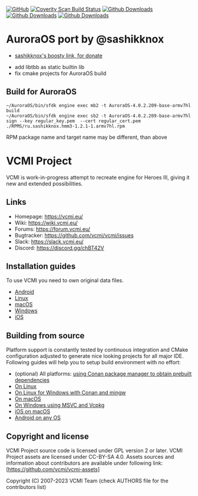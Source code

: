 [![GitHub](https://github.com/vcmi/vcmi/actions/workflows/github.yml/badge.svg)](https://github.com/vcmi/vcmi/actions/workflows/github.yml)
[![Coverity Scan Build Status](https://scan.coverity.com/projects/vcmi/badge.svg)](https://scan.coverity.com/projects/vcmi)
[![Github Downloads](https://img.shields.io/github/downloads/vcmi/vcmi/1.2.1/total)](https://github.com/vcmi/vcmi/releases/tag/1.2.1)
[![Github Downloads](https://img.shields.io/github/downloads/vcmi/vcmi/1.2.0/total)](https://github.com/vcmi/vcmi/releases/tag/1.2.0)
[![Github Downloads](https://img.shields.io/github/downloads/vcmi/vcmi/total)](https://github.com/vcmi/vcmi/releases)

# AuroraOS port by @sashikknox

 * [sashikknox's boosty link, for donate](https://boosty.to/sashikknox/donate)
- add libtbb as static builtin lib
- fix cmake projects for AuroraOS build

## Build for AuroraOS
```
~/AuroraOS/bin/sfdk engine exec mb2 -t AuroraOS-4.0.2.209-base-armv7hl build
~/AuroraOS/bin/sfdk engine exec sb2 -t AuroraOS-4.0.2.209-base-armv7hl sign --key regular_key.pem  --cert regular_cert.pem ./RPMS/ru.sashikknox.hmm3-1.2.1-1.armv7hl.rpm 
```
   RPM package name and target name may be different, than above

# VCMI Project
VCMI is work-in-progress attempt to recreate engine for Heroes III, giving it new and extended possibilities.

## Links

 * Homepage:   https://vcmi.eu/
 * Wiki:       https://wiki.vcmi.eu/
 * Forums:     https://forum.vcmi.eu/
 * Bugtracker: https://github.com/vcmi/vcmi/issues
 * Slack:      https://slack.vcmi.eu/
 * Discord:    https://discord.gg/chBT42V

## Installation guides

To use VCMI you need to own original data files.

 * [Android](https://wiki.vcmi.eu/Installation_on_Android)
 * [Linux](https://wiki.vcmi.eu/Installation_on_Linux)
 * [macOS](https://wiki.vcmi.eu/Installation_on_macOS)
 * [Windows](https://wiki.vcmi.eu/Installation_on_Windows)
 * [iOS](https://wiki.vcmi.eu/Installation_on_iOS)

## Building from source

Platform support is constantly tested by continuous integration and CMake configuration adjusted to generate nice looking projects for all major IDE. Following guides will help you to setup build environment with no effort:

 * (optional) All platforms: [using Conan package manager to obtain prebuilt dependencies](docs/conan.md)
 * [On Linux](https://wiki.vcmi.eu/How_to_build_VCMI_(Linux))
 * [On Linux for Windows with Conan and mingw](https://wiki.vcmi.eu/How_to_build_VCMI_(Linux/Cmake/Conan))
 * [On macOS](https://wiki.vcmi.eu/How_to_build_VCMI_(macOS))
 * [On Windows using MSVC and Vcpkg](https://wiki.vcmi.eu/How_to_build_VCMI_(Windows/Vcpkg))
 * [iOS on macOS](https://wiki.vcmi.eu/How_to_build_VCMI_(iOS))
 * [Android on any OS](https://wiki.vcmi.eu/How_to_build_VCMI_(Android))

## Copyright and license

VCMI Project source code is licensed under GPL version 2 or later.
VCMI Project assets are licensed under CC-BY-SA 4.0. Assets sources and information about contributors are available under following link: [https://github.com/vcmi/vcmi-assets]

Copyright (C) 2007-2023  VCMI Team (check AUTHORS file for the contributors list)
